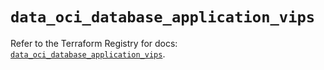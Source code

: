 # `data_oci_database_application_vips`

Refer to the Terraform Registry for docs: [`data_oci_database_application_vips`](https://registry.terraform.io/providers/hashicorp/oci/7.19.0/docs/data-sources/database_application_vips).
